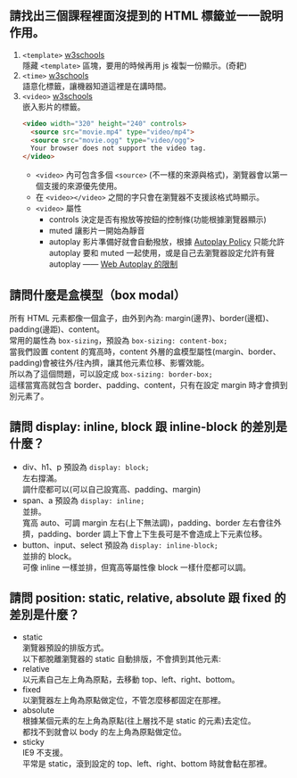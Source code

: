 ## 請找出三個課程裡面沒提到的 HTML 標籤並一一說明作用。
1. `<template>` [w3schools](https://www.w3schools.com/tags/tag_template.asp)  
    隱藏 `<template>` 區塊，要用的時候再用 js 複製一份顯示。(奇耙)
2. `<time>` [w3schools](https://www.w3schools.com/tags/tag_time.asp)  
    語意化標籤，讓機器知道這裡是在講時間。
3. `<video>` [w3schools](https://www.w3schools.com/tags/tag_video.asp)  
    嵌入影片的標籤。
    ``` html
    <video width="320" height="240" controls>
      <source src="movie.mp4" type="video/mp4">
      <source src="movie.ogg" type="video/ogg">
      Your browser does not support the video tag.
    </video>
    ```
    - `<video>` 內可包含多個 `<source>` (不一樣的來源與格式)，瀏覽器會以第一個支援的來源優先使用。
    - 在 `<video></video>` 之間的字只會在瀏覽器不支援該格式時顯示。
    - `<video>` 屬性
      - controls 決定是否有撥放等按鈕的控制條(功能根據瀏覽器顯示)
      - muted	讓影片一開始為靜音
      - autoplay 影片準備好就會自動撥放，根據 [Autoplay Policy](https://developers.google.com/web/updates/2017/09/autoplay-policy-changes)
      只能允許 autoplay 要和 muted 一起使用，或是自己去瀏覽器設定允許有聲 autoplay —— [Web Autoplay 的限制](https://jiepeng.me/2019/03/17/autoplay-policy-note)

## 請問什麼是盒模型（box modal）
所有 HTML 元素都像一個盒子，由外到內為: margin(邊界)、border(邊框)、padding(邊距)、content。  
常用的屬性為 `box-sizing`，預設為 `box-sizing: content-box;`  
當我們設置 content 的寬高時，content 外層的盒模型屬性(margin、border、padding)會被往外/往內擠，讓其他元素位移、影響效能。  
所以為了這個問題，可以設定成 `box-sizing: border-box;`  
這樣當寬高就包含 border、padding、content，只有在設定 margin 時才會擠到別元素了。

## 請問 display: inline, block 跟 inline-block 的差別是什麼？
- div、h1、p 預設為 `display: block;`  
  左右撐滿。  
  調什麼都可以(可以自己設寬高、padding、margin)  
- span、a 預設為 `display: inline;`  
  並排。  
  寬高 auto、可調 margin 左右(上下無法調)，padding、border 左右會往外擠，padding、border 調上下會上下生長可是不會造成上下元素位移。  
- button、input、select 預設為 `display: inline-block;`  
  並排的 block。  
  可像 inline 一樣並排，但寬高等屬性像 block 一樣什麼都可以調。  
  
## 請問 position: static, relative, absolute 跟 fixed 的差別是什麼？
- static  
  瀏覽器預設的排版方式。  
以下都脫離瀏覽器的 static 自動排版，不會擠到其他元素:  
- relative  
  以元素自己左上角為原點，去移動 top、left、right、bottom。  
- fixed  
  以瀏覽器左上角為原點做定位，不管怎麼移都固定在那裡。  
- absolute  
  根據某個元素的左上角為原點(往上層找不是 static 的元素)去定位。  
  都找不到就會以 body 的左上角為原點做定位。  
- sticky  
  IE9 不支援。  
  平常是 static，滾到設定的 top、left、right、bottom 時就會黏在那裡。  